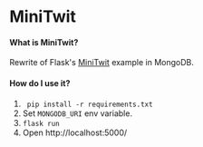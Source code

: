 # MiniTwit

#### What is MiniTwit?

Rewrite of Flask's [MiniTwit](https://github.com/pallets/flask) example in MongoDB.

#### How do I use it?

1. ` pip install -r requirements.txt`
2. Set `MONGODB_URI` env variable.
3. `flask run`
4. Open http://localhost:5000/

